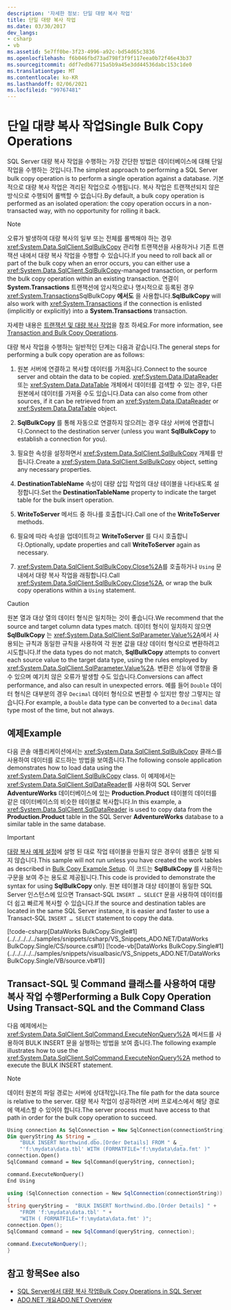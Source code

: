 ```yaml
---
description: '자세한 정보: 단일 대량 복사 작업'
title: 단일 대량 복사 작업
ms.date: 03/30/2017
dev_langs:
- csharp
- vb
ms.assetid: 5e7ff0be-3f23-4996-a92c-bd54d65c3836
ms.openlocfilehash: f6b046fbd73ad798f3f9f117eea0b72f46e43b37
ms.sourcegitcommit: ddf7edb67715a5b9a45e3dd44536dabc153c1de0
ms.translationtype: MT
ms.contentlocale: ko-KR
ms.lasthandoff: 02/06/2021
ms.locfileid: "99767481"
---
```

# <a name="single-bulk-copy-operations"></a><span data-ttu-id="c4514-103">단일 대량 복사 작업</span><span class="sxs-lookup"><span data-stu-id="c4514-103">Single Bulk Copy Operations</span></span>

<span data-ttu-id="c4514-104">SQL Server 대량 복사 작업을 수행하는 가장 간단한 방법은 데이터베이스에 대해 단일 작업을 수행하는 것입니다.</span><span class="sxs-lookup"><span data-stu-id="c4514-104">The simplest approach to performing a SQL Server bulk copy operation is to perform a single operation against a database.</span></span> <span data-ttu-id="c4514-105">기본적으로 대량 복사 작업은 격리된 작업으로 수행됩니다. 복사 작업은 트랜잭션되지 않은 방식으로 수행되어 롤백할 수 없습니다.</span><span class="sxs-lookup"><span data-stu-id="c4514-105">By default, a bulk copy operation is performed as an isolated operation: the copy operation occurs in a non-transacted way, with no opportunity for rolling it back.</span></span>

> [!NOTE]
> <span data-ttu-id="c4514-106">오류가 발생하여 대량 복사의 일부 또는 전체를 롤백해야 하는 경우 <xref:System.Data.SqlClient.SqlBulkCopy> 관리형 트랜잭션을 사용하거나 기존 트랜잭션 내에서 대량 복사 작업을 수행할 수 있습니다.</span><span class="sxs-lookup"><span data-stu-id="c4514-106">If you need to roll back all or part of the bulk copy when an error occurs, you can either use a <xref:System.Data.SqlClient.SqlBulkCopy>-managed transaction, or perform the bulk copy operation within an existing transaction.</span></span> <span data-ttu-id="c4514-107">연결이 **System.Transactions** 트랜잭션에 암시적으로나 명시적으로 등록된 경우 <xref:System.Transactions>SqlBulkCopy **에서도** 을 사용합니다.</span><span class="sxs-lookup"><span data-stu-id="c4514-107">**SqlBulkCopy** will also work with <xref:System.Transactions> if the connection is enlisted (implicitly or explicitly) into a **System.Transactions** transaction.</span></span>
>
> <span data-ttu-id="c4514-108">자세한 내용은 [트랜잭션 및 대량 복사 작업](transaction-and-bulk-copy-operations.md)을 참조 하세요.</span><span class="sxs-lookup"><span data-stu-id="c4514-108">For more information, see [Transaction and Bulk Copy Operations](transaction-and-bulk-copy-operations.md).</span></span>

<span data-ttu-id="c4514-109">대량 복사 작업을 수행하는 일반적인 단계는 다음과 같습니다.</span><span class="sxs-lookup"><span data-stu-id="c4514-109">The general steps for performing a bulk copy operation are as follows:</span></span>

1. <span data-ttu-id="c4514-110">원본 서버에 연결하고 복사할 데이터를 가져옵니다.</span><span class="sxs-lookup"><span data-stu-id="c4514-110">Connect to the source server and obtain the data to be copied.</span></span> <span data-ttu-id="c4514-111"><xref:System.Data.IDataReader> 또는 <xref:System.Data.DataTable> 개체에서 데이터를 검색할 수 있는 경우, 다른 원본에서 데이터를 가져올 수도 있습니다.</span><span class="sxs-lookup"><span data-stu-id="c4514-111">Data can also come from other sources, if it can be retrieved from an <xref:System.Data.IDataReader> or <xref:System.Data.DataTable> object.</span></span>

2. <span data-ttu-id="c4514-112">**SqlBulkCopy** 를 통해 자동으로 연결하지 않으려는 경우 대상 서버에 연결합니다.</span><span class="sxs-lookup"><span data-stu-id="c4514-112">Connect to the destination server (unless you want **SqlBulkCopy** to establish a connection for you).</span></span>

3. <span data-ttu-id="c4514-113">필요한 속성을 설정하면서 <xref:System.Data.SqlClient.SqlBulkCopy> 개체를 만듭니다.</span><span class="sxs-lookup"><span data-stu-id="c4514-113">Create a <xref:System.Data.SqlClient.SqlBulkCopy> object, setting any necessary properties.</span></span>

4. <span data-ttu-id="c4514-114">**DestinationTableName** 속성이 대량 삽입 작업의 대상 테이블을 나타내도록 설정합니다.</span><span class="sxs-lookup"><span data-stu-id="c4514-114">Set the **DestinationTableName** property to indicate the target table for the bulk insert operation.</span></span>

5. <span data-ttu-id="c4514-115">**WriteToServer** 메서드 중 하나를 호출합니다.</span><span class="sxs-lookup"><span data-stu-id="c4514-115">Call one of the **WriteToServer** methods.</span></span>

6. <span data-ttu-id="c4514-116">필요에 따라 속성을 업데이트하고 **WriteToServer** 를 다시 호출합니다.</span><span class="sxs-lookup"><span data-stu-id="c4514-116">Optionally, update properties and call **WriteToServer** again as necessary.</span></span>

7. <span data-ttu-id="c4514-117"><xref:System.Data.SqlClient.SqlBulkCopy.Close%2A>를 호출하거나 `Using` 문 내에서 대량 복사 작업을 래핑합니다.</span><span class="sxs-lookup"><span data-stu-id="c4514-117">Call <xref:System.Data.SqlClient.SqlBulkCopy.Close%2A>, or wrap the bulk copy operations within a `Using` statement.</span></span>

> [!CAUTION]
> <span data-ttu-id="c4514-118">원본 열과 대상 열의 데이터 형식은 일치하는 것이 좋습니다.</span><span class="sxs-lookup"><span data-stu-id="c4514-118">We recommend that the source and target column data types match.</span></span> <span data-ttu-id="c4514-119">데이터 형식이 일치하지 않으면 **SqlBulkCopy** 는 <xref:System.Data.SqlClient.SqlParameter.Value%2A>에서 사용되는 규칙과 동일한 규칙을 사용하여 각 원본 값을 대상 데이터 형식으로 변환하려고 시도합니다.</span><span class="sxs-lookup"><span data-stu-id="c4514-119">If the data types do not match, **SqlBulkCopy** attempts to convert each source value to the target data type, using the rules employed by <xref:System.Data.SqlClient.SqlParameter.Value%2A>.</span></span> <span data-ttu-id="c4514-120">변환은 성능에 영향을 줄 수 있으며 예기치 않은 오류가 발생할 수도 있습니다.</span><span class="sxs-lookup"><span data-stu-id="c4514-120">Conversions can affect performance, and also can result in unexpected errors.</span></span> <span data-ttu-id="c4514-121">예를 들어 `Double` 데이터 형식은 대부분의 경우 `Decimal` 데이터 형식으로 변환할 수 있지만 항상 그렇지는 않습니다.</span><span class="sxs-lookup"><span data-stu-id="c4514-121">For example, a `Double` data type can be converted to a `Decimal` data type most of the time, but not always.</span></span>

## <a name="example"></a><span data-ttu-id="c4514-122">예제</span><span class="sxs-lookup"><span data-stu-id="c4514-122">Example</span></span>

<span data-ttu-id="c4514-123">다음 콘솔 애플리케이션에서는 <xref:System.Data.SqlClient.SqlBulkCopy> 클래스를 사용하여 데이터를 로드하는 방법을 보여줍니다.</span><span class="sxs-lookup"><span data-stu-id="c4514-123">The following console application demonstrates how to load data using the <xref:System.Data.SqlClient.SqlBulkCopy> class.</span></span> <span data-ttu-id="c4514-124">이 예제에서는 <xref:System.Data.SqlClient.SqlDataReader>를 사용하여 SQL Server **AdventureWorks** 데이터베이스에 있는 **Production.Product** 테이블의 데이터를 같은 데이터베이스의 비슷한 테이블로 복사합니다.</span><span class="sxs-lookup"><span data-stu-id="c4514-124">In this example, a <xref:System.Data.SqlClient.SqlDataReader> is used to copy data from the **Production.Product** table in the SQL Server **AdventureWorks** database to a similar table in the same database.</span></span>

> [!IMPORTANT]
> <span data-ttu-id="c4514-125">[대량 복사 예제 설정](bulk-copy-example-setup.md)에 설명 된 대로 작업 테이블을 만들지 않은 경우이 샘플은 실행 되지 않습니다.</span><span class="sxs-lookup"><span data-stu-id="c4514-125">This sample will not run unless you have created the work tables as described in [Bulk Copy Example Setup](bulk-copy-example-setup.md).</span></span> <span data-ttu-id="c4514-126">이 코드는 **SqlBulkCopy** 를 사용하는 구문을 보여 주는 용도로 제공됩니다.</span><span class="sxs-lookup"><span data-stu-id="c4514-126">This code is provided to demonstrate the syntax for using **SqlBulkCopy** only.</span></span> <span data-ttu-id="c4514-127">원본 테이블과 대상 테이블이 동일한 SQL Server 인스턴스에 있으면 Transact-SQL `INSERT … SELECT` 문을 사용하여 데이터를 더 쉽고 빠르게 복사할 수 있습니다.</span><span class="sxs-lookup"><span data-stu-id="c4514-127">If the source and destination tables are located in the same SQL Server instance, it is easier and faster to use a Transact-SQL `INSERT … SELECT` statement to copy the data.</span></span>

[!code-csharp[DataWorks BulkCopy.Single#1](../../../../../samples/snippets/csharp/VS_Snippets_ADO.NET/DataWorks BulkCopy.Single/CS/source.cs#1)]
[!code-vb[DataWorks BulkCopy.Single#1](../../../../../samples/snippets/visualbasic/VS_Snippets_ADO.NET/DataWorks BulkCopy.Single/VB/source.vb#1)]

## <a name="performing-a-bulk-copy-operation-using-transact-sql-and-the-command-class"></a><span data-ttu-id="c4514-128">Transact-SQL 및 Command 클래스를 사용하여 대량 복사 작업 수행</span><span class="sxs-lookup"><span data-stu-id="c4514-128">Performing a Bulk Copy Operation Using Transact-SQL and the Command Class</span></span>

<span data-ttu-id="c4514-129">다음 예제에서는 <xref:System.Data.SqlClient.SqlCommand.ExecuteNonQuery%2A> 메서드를 사용하여 BULK INSERT 문을 실행하는 방법을 보여 줍니다.</span><span class="sxs-lookup"><span data-stu-id="c4514-129">The following example illustrates how to use the <xref:System.Data.SqlClient.SqlCommand.ExecuteNonQuery%2A> method to execute the BULK INSERT statement.</span></span>

> [!NOTE]
> <span data-ttu-id="c4514-130">데이터 원본의 파일 경로는 서버에 상대적입니다.</span><span class="sxs-lookup"><span data-stu-id="c4514-130">The file path for the data source is relative to the server.</span></span> <span data-ttu-id="c4514-131">대량 복사 작업이 성공하려면 서버 프로세스에서 해당 경로에 액세스할 수 있어야 합니다.</span><span class="sxs-lookup"><span data-stu-id="c4514-131">The server process must have access to that path in order for the bulk copy operation to succeed.</span></span>

```vb
Using connection As SqlConnection = New SqlConnection(connectionString)
Dim queryString As String = _
    "BULK INSERT Northwind.dbo.[Order Details] FROM " & _
    "'f:\mydata\data.tbl' WITH (FORMATFILE='f:\mydata\data.fmt' )"
connection.Open()
SqlCommand command = New SqlCommand(queryString, connection);

command.ExecuteNonQuery()
End Using
```

```csharp
using (SqlConnection connection = New SqlConnection(connectionString))
{
string queryString =  "BULK INSERT Northwind.dbo.[Order Details] " +
    "FROM 'f:\mydata\data.tbl' " +
    "WITH ( FORMATFILE='f:\mydata\data.fmt' )";
connection.Open();
SqlCommand command = new SqlCommand(queryString, connection);

command.ExecuteNonQuery();
}
```

## <a name="see-also"></a><span data-ttu-id="c4514-132">참고 항목</span><span class="sxs-lookup"><span data-stu-id="c4514-132">See also</span></span>

- [<span data-ttu-id="c4514-133">SQL Server에서 대량 복사 작업</span><span class="sxs-lookup"><span data-stu-id="c4514-133">Bulk Copy Operations in SQL Server</span></span>](bulk-copy-operations-in-sql-server.md)
- [<span data-ttu-id="c4514-134">ADO.NET 개요</span><span class="sxs-lookup"><span data-stu-id="c4514-134">ADO.NET Overview</span></span>](../ado-net-overview.md)
